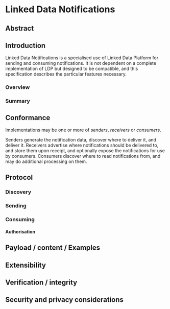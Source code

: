 # Linked Data Notifications

## Abstract



## Introduction

Linked Data Notifications is a specialised use of Linked Data Platform for sending and consuming notifications. It is not dependent on a complete implementation of LDP but designed to be compatible, and this specification describes the particular features necessary.

### Overview



### Summary

## Conformance

Implementations may be one or more of *senders*, *receivers* or *consumers*.

Senders generate the notification data, discover where to deliver it, and deliver it. Receivers advertise where notifications should be delivered to, and store them upon receipt, and optionally expose the notifications for use by consumers. Consumers discover where to read notifications from, and may do additional processing on them.

## Protocol

### Discovery

### Sending

### Consuming

#### Authorisation

## Payload / content / Examples

## Extensibility

## Verification / integrity

## Security and privacy considerations


